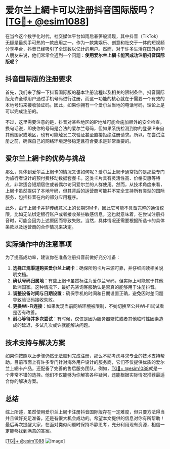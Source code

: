 # 爱尔兰上網卡可以注册抖音国际版吗？[[TG💪+ @esim1088](https://t.me/s/esim1088)]

在当今这个数字化时代，社交媒体平台如雨后春笋般涌现，其中抖音（TikTok）无疑是最炙手可热的一款应用之一。作为一款集娱乐、创意和社交于一体的短视频分享平台，抖音已经吸引了全球数以亿计的用户。然而，对于许多生活在国外的华人朋友来说，他们常常会遇到一个问题：**使用爱尔兰上網卡能否成功注册抖音国际版呢？**

## 抖音国际版的注册要求

首先，我们来了解一下抖音国际版的基本注册流程以及相关的限制条件。抖音国际版允许全球用户通过手机号码进行注册，而这一功能的核心就在于需要一个有效的本地号码来接收验证码。因此，如果你拥有一个爱尔兰当地的电话号码，理论上是可以完成注册的。

不过，这里需要注意的是，抖音对某些地区的IP地址可能会施加额外的安全检查。换句话说，即使你的号码是合法的爱尔兰号码，但如果系统检测到你的登录IP来自其他国家或地区，也有可能触发二次验证甚至直接拒绝注册请求。所以，在尝试注册之前，确保自己的网络环境足够稳定且符合要求是非常重要的。

## 爱尔兰上網卡的优势与挑战

那么，具体到爱尔兰上網卡的情况又该如何呢？爱尔兰上網卡通常指的是那些专门为旅行者设计的预付费移动数据套餐卡。这类卡片具有灵活性高、价格实惠等特点，非常适合短期居住或者偶尔访问爱尔兰的人群使用。然而，从技术角度来看，上網卡虽然提供了本地号码，但其背后的运营商可能并不完全支持所有类型的国际服务，包括抖音在内的部分应用程序。

此外，由于上網卡并非传统意义上的长期SIM卡，因此它可能不具备完整的通信权限，比如无法绑定银行账户或者接收某些敏感信息。这也就意味着，在尝试注册抖音时，可能会因为上述原因而导致失败。当然，具体情况还需要根据所选卡的具体条款以及运营商的合作情况来决定。

## 实际操作中的注意事项

为了提高成功率，建议你在准备注册抖音前做好充分准备：

1. **选择正规渠道购买爱尔兰上網卡**：确保所购卡片来源可靠，并仔细阅读相关说明文档。
2. **确认号码归属地**：有些上網卡虽然标注为爱尔兰号码，但实际上可能属于其他欧洲国家。这种情况下，最好先咨询客服确认是否真的能够用于注册抖音。
3. **调整设备时间与日期设置**：确保手机的时间和日期设置正确，避免因时差问题导致验证码接收失败。
4. **更换Wi-Fi连接**：如果发现当前网络环境被限制，不妨切换至公共Wi-Fi试试看是否有改善。
5. **耐心等待并多次尝试**：有时候，仅仅是因为服务器繁忙或者其他临时性因素造成的延迟，多试几次或许就能解决问题。

## 技术支持与解决方案

如果你按照以上步骤仍然无法顺利完成注册，那么不妨考虑寻求专业的技术支持帮助。目前市面上有许多专门针对海外用户设计的服务商，它们不仅提供优质的爱尔兰上網卡产品，还配备了完善的售后服务团队。例如，[TG💪+ @esim1088](https://t.me/s/esim1088)就是一个非常不错的选择。他们不仅能够为你解答各种疑问，还能根据实际情况推荐最适合你的解决方案。

## 总结

综上所述，虽然使用爱尔兰上網卡注册抖音国际版存在一定难度，但只要方法得当并且做好充足准备，还是有很大机会成功的。希望本文提供的信息对你有所帮助！最后再次提醒大家，在面对类似问题时保持冷静思考，充分利用现有资源，相信一定能够找到满意的答案。

[[TG💪+ @esim1088](https://t.me/s/esim1088) ![Image](https://i.postimg.cc/4NQfJmqS/Snipaste-2025-05-13-00-14-12.png)]